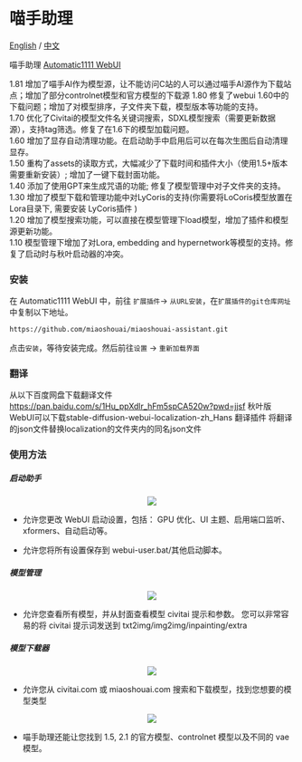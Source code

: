 # 喵手助理
[English](README.md) / [中文](README_CN.md)

喵手助理 [Automatic1111 WebUI](https://github.com/AUTOMATIC1111/stable-diffusion-webui)

1.81 增加了喵手AI作为模型源，让不能访问C站的人可以通过喵手AI源作为下载站点；增加了部分controlnet模型和官方模型的下载源
1.80 修复了webui 1.60中的下载问题；增加了对模型排序，子文件夹下载，模型版本等功能的支持。</br>
1.70 优化了Civitai的模型文件名关键词搜索，SDXL模型搜索（需要更新数据源），支持tag筛选。修复了在1.6下的模型加载问题。</br>
1.60 增加了显存自动清理功能。在启动助手中启用后可以在每次生图后自动清理显存。</br>
1.50 重构了assets的读取方式，大幅减少了下载时间和插件大小（使用1.5+版本需要重新安装）; 增加了一键下载封面功能。</br>
1.40 添加了使用GPT来生成咒语的功能; 修复了模型管理中对子文件夹的支持。</br>
1.30 增加了模型下载和管理功能中对LyCoris的支持(你需要将LoCoris模型放置在Lora目录下, 需要安装<a herf="https://github.com/KohakuBlueleaf/a1111-sd-webui-lycoris"> LyCoris插件 </a>)</br>
1.20 增加了模型搜索功能，可以直接在模型管理下load模型，增加了插件和模型源更新功能。</br>
1.10 模型管理下增加了对Lora, embedding and hypernetwork等模型的支持。修复了启动时与秋叶启动器的冲突。

### 安装
在 Automatic1111 WebUI 中，前往 `扩展插件`-> `从URL安装`，在`扩展插件的git仓库网址`中复制以下地址。

```sh
https://github.com/miaoshouai/miaoshouai-assistant.git
```

点击`安装`，等待安装完成。然后前往`设置` -> `重新加载界面`

### 翻译
从以下百度网盘下载翻译文件
https://pan.baidu.com/s/1Hu_ppXdlr_hFm5spCA520w?pwd=jjsf
秋叶版WebUI可以下载stable-diffusion-webui-localization-zh_Hans 翻译插件
将翻译的json文件替换localization的文件夹内的同名json文件

### 使用方法
##### 启动助手

<p align="center">
   <img src="https://msdn.miaoshouai.com/msai/kt/ez/boot_assistant_en.png"/>
</p>

- 允许您更改 WebUI 启动设置，包括：
GPU 优化、UI 主题、启用端口监听、xformers、自动启动等。

- 允许您将所有设置保存到 webui-user.bat/其他启动脚本。

##### 模型管理

<p align="center">
   <img src="https://msdn.miaoshouai.com/msai/kt/ez/model_manager.png"/>
</p>

- 允许您查看所有模型，并从封面查看模型 civitai 提示和参数。
您可以非常容易的将 civitai 提示词发送到 txt2img/img2img/inpainting/extra

##### 模型下载器

<p align="center">
   <img src="https://msdn.miaoshouai.com/msai/kt/ez/model_downloader.gif"/>
</p>

- 允许您从 civitai.com 或 miaoshouai.com 搜索和下载模型，找到您想要的模型类型

<p align="center">
   <img src="https://msdn.miaoshouai.com/msai/kt/ez/controlnet_download.gif"/>
</p>

- 喵手助理还能让您找到 1.5, 2.1 的官方模型、controlnet 模型以及不同的 vae 模型。
